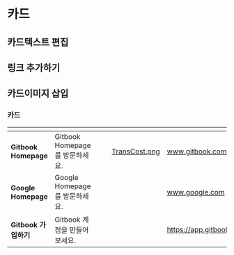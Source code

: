 # 카드

## 카드텍스트 편집



## 링크 추가하기



## 카드이미지 삽입



###

### 카드&#x20;

<table data-view="cards"><thead><tr><th></th><th></th><th></th><th></th><th data-hidden data-card-cover data-type="files"></th><th data-hidden data-card-target data-type="content-ref"></th></tr></thead><tbody><tr><td><strong>Gitbook Homepage</strong></td><td>Gitbook Homepage를 방문하세요.</td><td><strong></strong></td><td></td><td><a href="../../.gitbook/assets/TransCost.png">TransCost.png</a></td><td><a href="https://www.gitbook.com">www.gitbook.com</a></td></tr><tr><td><strong>Google Homepage</strong></td><td>Google Homepage를 방문하세요.</td><td></td><td></td><td></td><td><a href="https://www.google.com">www.google.com</a></td></tr><tr><td><strong>Gitbook 가입하기</strong></td><td>Gitbook 계정을 만들어 보세요.</td><td></td><td></td><td></td><td><a href="https://app.gitbook.com/join">https://app.gitbook.com/join</a></td></tr></tbody></table>

